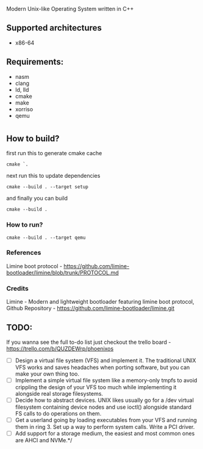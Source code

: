 Modern Unix-like Operating System written in C++
## Supported architectures
- x86-64

## Requirements:
- nasm
- clang
- ld, lld
- cmake
- make
- xorriso 
- qemu
#
## How to build?
first run this to generate cmake cache
```
cmake `.
```
next run this to update dependencies
```
cmake --build . --target setup
```
and finally you can build
```
cmake --build .
```
### How to run?
```
cmake --build . --target qemu
```

### References
Limine boot protocol - https://github.com/limine-bootloader/limine/blob/trunk/PROTOCOL.md

### Credits
Limine - Modern and lightweight bootloader featuring limine boot protocol,
Github Repository - https://github.com/limine-bootloader/limine.git

## TODO:
If you wanna see the full to-do list just checkout the trello board - https://trello.com/b/QUZDEWrp/phoenixos

- [ ] Design a virtual file system (VFS) and implement it. The traditional UNIX VFS works and saves headaches when porting software, but you can make your own thing too.
- [ ] Implement a simple virtual file system like a memory-only tmpfs to avoid crippling the design of your VFS too much while implementing it alongside real storage filesystems.
- [ ] Decide how to abstract devices. UNIX likes usually go for a /dev virtual filesystem containing device nodes and use ioctl() alongside standard FS calls to do operations on them.
- [ ] Get a userland going by loading executables from your VFS and running them in ring 3. Set up a way to perform system calls.
Write a PCI driver.
- [ ] Add support for a storage medium, the easiest and most common ones are AHCI and NVMe.*/
